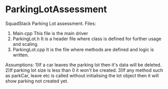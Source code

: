# ParkingLotAssessment
SquadStack Parking Lot assessment.
Files:
1. Main.cpp
  This file is the main driver
2. ParkingLot.h
  It is a header file where class is defined for further usage and scaling.
3. ParkingLot.cpp
  It is the file where methods are defined and logic is written.
 
Assumptions:
1)If a car leaves the parking lot then it's data will be deleted.
2)If parking lot size is less than 0 it won't be created.
3)If any method such as parkCar, leave etc is called without initialising the lot object then it will show parking not created yet.


